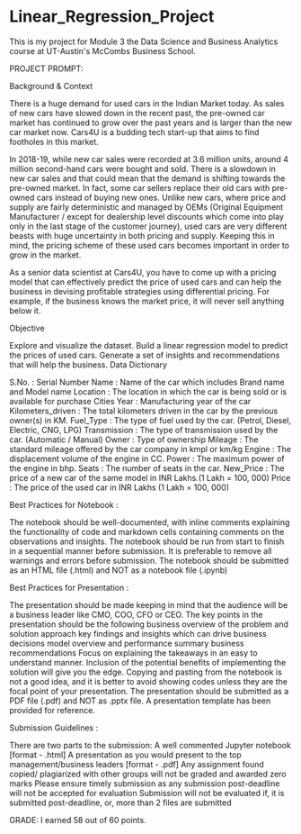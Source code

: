 # Linear_Regression_Project
This is my project for Module 3 the Data Science and Business Analytics course at UT-Austin's McCombs Business School.

PROJECT PROMPT:

Background & Context

There is a huge demand for used cars in the Indian Market today. As sales of new cars have slowed down in the recent past, the pre-owned car market has continued to grow over the past years and is larger than the new car market now. Cars4U is a budding tech start-up that aims to find footholes in this market.

In 2018-19, while new car sales were recorded at 3.6 million units, around 4 million second-hand cars were bought and sold. There is a slowdown in new car sales and that could mean that the demand is shifting towards the pre-owned market. In fact, some car sellers replace their old cars with pre-owned cars instead of buying new ones. Unlike new cars, where price and supply are fairly deterministic and managed by OEMs (Original Equipment Manufacturer / except for dealership level discounts which come into play only in the last stage of the customer journey), used cars are very different beasts with huge uncertainty in both pricing and supply. Keeping this in mind, the pricing scheme of these used cars becomes important in order to grow in the market.

As a senior data scientist at Cars4U, you have to come up with a pricing model that can effectively predict the price of used cars and can help the business in devising profitable strategies using differential pricing. For example, if the business knows the market price, it will never sell anything below it. 

Objective

Explore and visualize the dataset.
Build a linear regression model to predict the prices of used cars.
Generate a set of insights and recommendations that will help the business.
Data Dictionary 

S.No. : Serial Number
Name : Name of the car which includes Brand name and Model name
Location : The location in which the car is being sold or is available for purchase Cities
Year : Manufacturing year of the car
Kilometers_driven : The total kilometers driven in the car by the previous owner(s) in KM.
Fuel_Type : The type of fuel used by the car. (Petrol, Diesel, Electric, CNG, LPG)
Transmission : The type of transmission used by the car. (Automatic / Manual)
Owner : Type of ownership
Mileage : The standard mileage offered by the car company in kmpl or km/kg
Engine : The displacement volume of the engine in CC.
Power : The maximum power of the engine in bhp.
Seats : The number of seats in the car.
New_Price : The price of a new car of the same model in INR Lakhs.(1 Lakh = 100, 000)
Price : The price of the used car in INR Lakhs (1 Lakh = 100, 000)
 

Best Practices for Notebook : 

The notebook should be well-documented, with inline comments explaining the functionality of code and markdown cells containing comments on the observations and insights.
The notebook should be run from start to finish in a sequential manner before submission.
It is preferable to remove all warnings and errors before submission.
The notebook should be submitted as an HTML file (.html) and NOT as a notebook file (.ipynb) 
 

Best Practices for Presentation :

The presentation should be made keeping in mind that the audience will be a business leader like CMO, COO, CFO or CEO.
The key points in the presentation should be the following
business overview of the problem and solution approach
key findings and insights which can drive business decisions
model overview and performance summary
business recommendations
Focus on explaining the takeaways in an easy to understand manner.
Inclusion of the potential benefits of implementing the solution will give you the edge.
Copying and pasting from the notebook is not a good idea, and it is better to avoid showing codes unless they are the focal point of your presentation.
The presentation should be submitted as a PDF file (.pdf) and NOT as .pptx file.
A presentation template has been provided for reference.
 

Submission Guidelines :

There are two parts to the submission: 
A well commented Jupyter notebook [format - .html]
A presentation as you would present to the top management/business leaders [format - .pdf] 
Any assignment found copied/ plagiarized with other groups will not be graded and awarded zero marks
Please ensure timely submission as any submission post-deadline will not be accepted for evaluation
Submission will not be evaluated if,
it is submitted post-deadline, or,
more than 2 files are submitted

GRADE:  I earned 58 out of 60 points.
